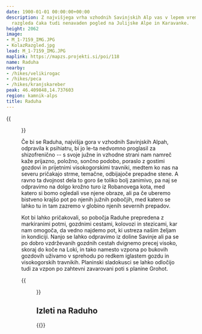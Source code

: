 ```yaml
---
date: 1900-01-01 00:00:00+00:00
description: Z najvišjega vrha vzhodnih Savinjskih Alp vas v lepem vremenu poleg čudovitega
  razgleda čaka tudi nenavaden pogled na Julijske Alpe in Karavanke.
height: 2062
image:
- M_1-7159_IMG.JPG
- KolazRazgled.jpg
lead: M_1-7159_IMG.JPG
maplink: https://mapzs.projekti.si/poi/118
name: Raduha
nearby:
- /hikes/velikirogac
- /hikes/peca
- /hikes/kranjskareber
peak: 46.409848,14.737603
region: kamnik-alps
title: Raduha
---
```

{{<figure src="M_1-7159_IMG.JPG">}}

Če bi se Raduha, najvišja gora v vzhodnih Savinjskih Alpah, odpravila k psihiatru, bi jo le-ta nedvomno proglasil za shizofrenično -- s svoje južne in vzhodne strani nam namreč kaže prijazno, položno, sončno podobo, poraslo z gostimi gozdovi in prijetnimi visokogorskimi travniki, medtem ko nas na severu pričakajo strme, temačne, odbijajoče prepadne stene. A ravno ta dvojnost dela to goro še toliko bolj zanimivo, pa naj se odpravimo na dolgo krožno turo iz Robanovega kota, med katero si bomo ogledali vse njene obraze, ali pa če uberemo bistveno krajšo pot po njenih južnih pobočjih, med katero se lahko tu in tam zazremo v globino njenih severnih prepadov.

Kot bi lahko pričakovali, so pobočja Raduhe prepredena z markiranimi potmi, gozdnimi cestami, kolovozi in stezicami, kar nam omogoča, da vedno najdemo pot, ki ustreza našim željam in kondiciji. Nanjo se lahko odpravimo iz doline Savinje ali pa se po dobro vzdrževanih gozdnih cestah dvignemo precej visoko, skoraj do koče na Loki, in tako namesto vzpona po bukovih gozdovih uživamo v sprehodu po redkem iglastem gozdu in visokogorskih travnikih. Planinski sladokusci se lahko odločijo tudi za vzpon po zahtevni zavarovani poti s planine Grohot.

{{<figure src="KolazRazgled.jpg" caption="Razgled z vrha Raduhe" caption-position="bottom">}}

## Izleti na Raduho

{{<multipath-hike-list>}}
